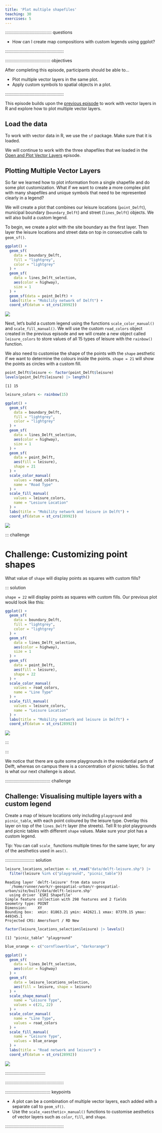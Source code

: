 ```yaml
---
title: 'Plot multiple shapefiles'
teaching: 30
exercises: 5
---
```




:::::::::::::::::::::::::::::::::::::: questions 

- How can I create map compositions with custom legends using ggplot?

::::::::::::::::::::::::::::::::::::::::::::::::

::::::::::::::::::::::::::::::::::::: objectives

After completing this episode, participants should be able to…

- Plot multiple vector layers in the same plot.
- Apply custom symbols to spatial objects in a plot.

::::::::::::::::::::::::::::::::::::::::::::::::

This episode builds upon the [previous episode](../episodes/07-explore-and-plot-by-vector-layer-attributes.Rmd) to work with vector layers in R and explore how to plot multiple vector layers.


## Load the data

To work with vector data in R, we use the `sf` package. Make sure that it is loaded.

We will continue to work with the three shapefiles that we loaded in the [Open and Plot Vector Layers](../episodes/06-open-and-plot-vector-layers.Rmd) episode.


## Plotting Multiple Vector Layers

So far we learned how to plot information from a single shapefile and do some plot customization. What if we want to create a more complex plot with many shapefiles and unique symbols that need to be represented clearly in a legend?

We will create a plot that combines our leisure locations (`point_Delft`), municipal boundary (`boundary_Delft`) and street (`lines_Delft`) objects. We will also build a custom legend.

To begin, we create a plot with the site boundary as the first layer. Then layer the leisure locations and street data on top in consecutive calls to `geom_sf()`.


``` r
ggplot() +
  geom_sf(
    data = boundary_Delft,
    fill = "lightgrey",
    color = "lightgrey"
  ) +
  geom_sf(
    data = lines_Delft_selection,
    aes(color = highway),
    size = 1
  ) +
  geom_sf(data = point_Delft) +
  labs(title = "Mobility network of Delft") +
  coord_sf(datum = st_crs(28992))
```

<img src="fig/08-plot-multiple-shape-files-rendered-plot-multiple-1.png" style="display: block; margin: auto;" />

Next, let’s build a custom legend using the functions `scale_color_manual()` and `scale_fill_manual()`. We will use the custom `road_colors` object created in the previous episode and we will create a new object called `leisure_colors` to store values of all 15 types of leisure with the `rainbow()` function. 

We also need to customise the shape of the points with the `shape` aesthetic if we want to determine the colours inside the points. `shape = 21` will show the points as circles with a custom fill.


``` r
point_Delft$leisure <- factor(point_Delft$leisure)
levels(point_Delft$leisure) |> length()
```

``` output
[1] 15
```

``` r
leisure_colors <- rainbow(15)

ggplot() +
  geom_sf(
    data = boundary_Delft,
    fill = "lightgrey",
    color = "lightgrey"
  ) +
  geom_sf(
    data = lines_Delft_selection,
    aes(color = highway),
    size = 1
  ) +
  geom_sf(
    data = point_Delft,
    aes(fill = leisure),
    shape = 21
  ) +
  scale_color_manual(
    values = road_colors,
    name = "Road Type"
  ) +
  scale_fill_manual(
    values = leisure_colors,
    name = "Lesiure Location"
  ) +
  labs(title = "Mobility network and leisure in Delft") +
  coord_sf(datum = st_crs(28992))
```

<img src="fig/08-plot-multiple-shape-files-rendered-plot-multiple2-1.png" style="display: block; margin: auto;" />

::: challenge

# Challenge: Customizing point shapes

What value of `shape` will display points as squares with custom fills?

::: solution

`shape = 22` will display points as squares with custom fills. Our previous plot would look like this:


``` r
ggplot() +
  geom_sf(
    data = boundary_Delft,
    fill = "lightgrey",
    color = "lightgrey"
  ) +
  geom_sf(
    data = lines_Delft_selection,
    aes(color = highway),
    size = 1
  ) +
  geom_sf(
    data = point_Delft,
    aes(fill = leisure),
    shape = 22
  ) +
  scale_color_manual(
    values = road_colors,
    name = "Line Type"
  ) +
  scale_fill_manual(
    values = leisure_colors,
    name = "Leisure Location"
  ) +
  labs(title = "Mobility network and leisure in Delft") +
  coord_sf(datum = st_crs(28992))
```

<img src="fig/08-plot-multiple-shape-files-rendered-plot-multiple3-1.png" style="display: block; margin: auto;" />

:::

:::

We notice that there are quite some playgrounds in the residential parts of Delft, whereas on campus there is a concentration of picnic tables. So that is what our next challenge is about.


::::::::::::::::::::::::::::::::::::: challenge 

## Challenge: Visualising multiple layers with a custom legend

Create a map of leisure locations only including `playground` and `picnic_table`, with each point coloured by the leisure type. Overlay this layer on top of the `lines_Delft` layer (the streets). Tell R to plot playgrounds and picnic tables with different `shape` values. Make sure your plot has a custom legend.

Tip: You can call `scale_` functions multiple times for the same layer, for any of the aesthetics used in `aes()`.

:::::::::::::::::::::::: solution 


``` r
leisure_locations_selection <- st_read("data/delft-leisure.shp") |>
  filter(leisure %in% c("playground", "picnic_table"))
```

``` output
Reading layer `delft-leisure' from data source 
  `/home/runner/work/r-geospatial-urban/r-geospatial-urban/site/built/data/delft-leisure.shp' 
  using driver `ESRI Shapefile'
Simple feature collection with 298 features and 2 fields
Geometry type: POINT
Dimension:     XY
Bounding box:  xmin: 81863.21 ymin: 442621.1 xmax: 87370.15 ymax: 449345.1
Projected CRS: Amersfoort / RD New
```


``` r
factor(leisure_locations_selection$leisure) |> levels()
```

``` output
[1] "picnic_table" "playground"  
```


``` r
blue_orange <- c("cornflowerblue", "darkorange")
```


``` r
ggplot() +
  geom_sf(
    data = lines_Delft_selection,
    aes(color = highway)
  ) +
  geom_sf(
    data = leisure_locations_selection,
    aes(fill = leisure, shape = leisure)
  ) +
  scale_shape_manual(
    name = "Leisure Type",
    values = c(21, 22)
  ) +
  scale_color_manual(
    name = "Line Type",
    values = road_colors
  ) +
  scale_fill_manual(
    name = "Leisure Type",
    values = blue_orange
  ) +
  labs(title = "Road network and leisure") +
  coord_sf(datum = st_crs(28992))
```

<img src="fig/08-plot-multiple-shape-files-rendered-plot-leisure-locations-1.png" style="display: block; margin: auto;" />

:::::::::::::::::::::::::::::::::

::::::::::::::::::::::::::::::::::::::::::::::::


::::::::::::::::::::::::::::::::::::: keypoints 

- A plot can be a combination of multiple vector layers, each added with a separate call to `geom_sf()`.
- Use the `scale_<aesthetic>_manual()` functions to customise aesthetics of vector layers such as `color`, `fill`, and `shape`.

::::::::::::::::::::::::::::::::::::::::::::::::

